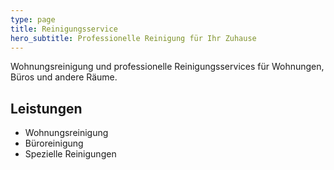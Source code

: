 ```yaml
---
type: page
title: Reinigungsservice
hero_subtitle: Professionelle Reinigung für Ihr Zuhause
---
```


Wohnungsreinigung und professionelle Reinigungsservices für Wohnungen, Büros und andere Räume.

## Leistungen

- Wohnungsreinigung
- Büroreinigung
- Spezielle Reinigungen
